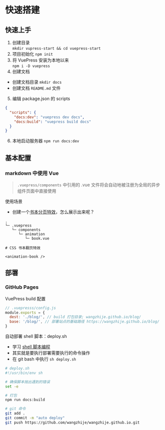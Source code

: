 # 快速搭建

## 快速上手

1. 创建目录  
   `mkdir vupress-start && cd vuepress-start`
2. 项目初始化
   `npm init`
3. 将 VuePress 安装为本地以来  
   `npm i -D vuepress`
4. 创建文档

- 创建文档目录 `mkdir docs`
- 创建文档 `README.md` 文件

5. 编辑 package.json 的 scripts

```json
{
  "scripts": {
    "docs:dev": "vuepress dev docs",
    "docs:build": "vuepress build docs"
  }
}
```

6. 本地启动服务器
   `npm run docs:dev`

## 基本配置

### markdown 中使用 Vue

> `.vuepress/components` 中引用的 .vue 文件将会自动地被注册为全局的异步组件页面中直接使用  

使用场景

- 创建一个[书本分页特效](!../../../../CSS/animation/book.md)，怎么展示出来呢？

```
.
└─ .vuepress
   └─ components
      └─ animation
         └─ book.vue

```

```
# CSS 书本翻页特效

<animation-book />
```

## 部署

### GitHub Pages

VuePress build 配置

```JavaScript
// .vuepresss/config.js
module.exports = {
  dest: './blog/', // build 打包目录; wangzhije.github.io/blog/
  base: '/blog/', // 部署站点的基础路径 https://wangzhije.github.io/blog/
}
```

自动部署 shell 脚本：deploy.sh

- 学习 [shell 脚本编程]()
- 其实就是要执行部署需要执行的命令操作
- 在 git bash 中执行 `sh deploy.sh`

```sh
# deploy.sh
#!/usr/bin/env sh

# 确保脚本抛出遇到的错误
set -e

# 打包
npm run docs:build

# git 命令
git add .
git commit -m "auto deploy"
git push https://github.com/wangzhije/wangzhije.github.io.git

```
